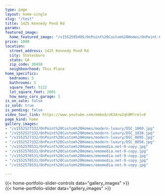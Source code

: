 ```yaml
---
type: page
layout: home-single
slug: "/test"
title: 1425 Kennedy Pond Rd
params: 
featured_image:
  home_featured_image: "/v1552595495/OnPoint%20Custom%20Homes/OnPoint-Custom-Homes-00062-600x600.jpg"
price: 1000
location:
  street_address: 1425 Kennedy Pond Rd
  city: Statesboro
  state: GA
  zip_code: 30458
  neighboorhood: This Place
home_specifics:
  bedrooms: 5
  bathrooms: 3
  square_feet: 5122
  lot_square_feet: 2001
  how_many_cars_garage: 1
is_on_sale: false
is_sold: true
is_pending: false
video_tour_link: https://www.youtube.com/embed/oK34rw2qh0M?rel=0
page_kind: home
gallery_images:
- "/v1552527332/OnPoint%20Custom%20Homes/modern-luxury/DSC_1060.jpg"
- "/v1552527332/OnPoint%20Custom%20Homes/modern-luxury/DSC_1038.jpg"
- "/v1552527332/OnPoint%20Custom%20Homes/modern-luxury/DSC_0895.jpg"
- "/v1552527332/OnPoint%20Custom%20Homes/modern-luxury/DSC_0058.jpg"
- "/v1552578531/OnPoint%20Custom%20Homes/emomedia.net-9-copy.jpg"
- "/v1552578531/OnPoint%20Custom%20Homes/emomedia.net-9-copy.jpg"
- "/v1552578531/OnPoint%20Custom%20Homes/emomedia.net-9-copy.jpg"
- "/v1552578531/OnPoint%20Custom%20Homes/emomedia.net-9-copy.jpg"
- "/v1552578531/OnPoint%20Custom%20Homes/emomedia.net-9-copy.jpg"

---
```

<div class='flex flex-wrap pt-5 slider-nav'>
{{< home-portfolio-slider-controls data="gallery_images" >}}
</div>

<div class='slider bg-grey-lighter w-full py-5 mb-5 h-auto'>
{{< home-portfolio-slider data="gallery_images" >}}
</div>